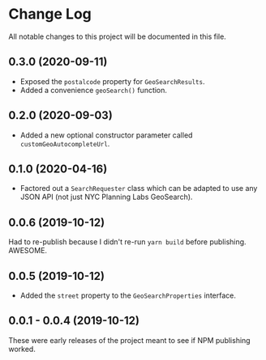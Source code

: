 # Change Log

All notable changes to this project will be documented in this file.

## 0.3.0 (2020-09-11)

* Exposed the `postalcode` property for `GeoSearchResults`.
* Added a convenience `geoSearch()` function.

## 0.2.0 (2020-09-03)

* Added a new optional constructor parameter called `customGeoAutocompleteUrl`.

## 0.1.0 (2020-04-16)

* Factored out a `SearchRequester` class which can be adapted to use
  any JSON API (not just NYC Planning Labs GeoSearch).

## 0.0.6 (2019-10-12)

Had to re-publish because I didn't re-run `yarn build` before publishing. AWESOME.

## 0.0.5 (2019-10-12)

* Added the `street` property to the `GeoSearchProperties` interface.

## 0.0.1 - 0.0.4 (2019-10-12)

These were early releases of the project meant to see if NPM publishing worked.
